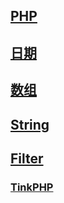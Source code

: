 ## [PHP](php/php.md)

## [日期](php/time.md)

## [数组](php/Array.md)

## [String](php/String.md)

## [Filter](php/Filter.md)

### [TinkPHP](php/ThinkPHP.md)














